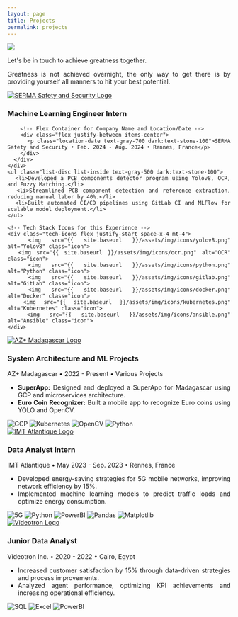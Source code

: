 ```yaml
---
layout: page
title: Projects
permalink: projects
---
```


<div style="text-align: justify">
  <img class="mx-auto !mb-0" src="{{site.baseurl}}/assets/img/card.PNG">
  <p class="!py-0 !mb-0 dark:text-slate-300">Let's be in touch to achieve greatness together.</p>
  <p class="text-gray-500 dark:text-slate-400 !py-0 !mt-0 !text-xs">Greatness is not achieved overnight, the only way to get there is by providing yourself all manners to hit your best potential.</p>
  
<section id="experience" class="my-8">
  <div class="timeline-line"></div> <!-- Blue timeline line -->

  <!-- First Experience -->
  <div class="experience-section">
    <div class="timeline-dot"></div> <!-- Blue timeline dot -->
    <div class="flex items-start">
      <a href="https://www.serma-safety-security.com/en/" target="_blank">
        <img src="{{ site.baseurl }}/assets/img/icons/serma.png" alt="SERMA Safety and Security Logo" class="icon">
      </a>
      <div>
        <h3 class="text-gray-700 dark:text-stone-100">Machine Learning Engineer Intern</h3>

        <!-- Flex Container for Company Name and Location/Date -->
        <div class="flex justify-between items-center">
          <p class="location-date text-gray-700 dark:text-stone-100">SERMA Safety and Security • Feb. 2024 - Aug. 2024 • Rennes, France</p>
        </div>
      </div>
    </div>
    <ul class="list-disc list-inside text-gray-500 dark:text-stone-100">
      <li>Developed a PCB components detector program using Yolov8, OCR, and Fuzzy Matching.</li>
      <li>Streamlined PCB component detection and reference extraction, reducing manual labor by 40%.</li>
      <li>Built automated CI/CD pipelines using GitLab CI and MLFlow for scalable model deployment.</li>
    </ul>

    <!-- Tech Stack Icons for this Experience -->
    <div class="tech-icons flex justify-start space-x-4 mt-4">
      <img src="{{ site.baseurl }}/assets/img/icons/yolov8.png" alt="Yolov8" class="icon">
      <img src="{{ site.baseurl }}/assets/img/icons/ocr.png" alt="OCR" class="icon">
      <img src="{{ site.baseurl }}/assets/img/icons/python.png" alt="Python" class="icon">
      <img src="{{ site.baseurl }}/assets/img/icons/gitlab.png" alt="GitLab" class="icon">
      <img src="{{ site.baseurl }}/assets/img/icons/docker.png" alt="Docker" class="icon">
      <img src="{{ site.baseurl }}/assets/img/icons/kubernetes.png" alt="Kubernetes" class="icon">
      <img src="{{ site.baseurl }}/assets/img/icons/ansible.png" alt="Ansible" class="icon">
    </div>
  </div>

  <!-- Additional Experiences... -->
</section>


  <!-- Second Experience -->
<div class="experience-section">
  <div class="timeline-dot"></div> <!-- Blue timeline dot -->
  <div class="flex items-start">
    <a href="https://www.azplus.mg/" target="_blank">
      <img src="{{ site.baseurl }}/assets/img/icons/azplus.png" alt="AZ+ Madagascar Logo" class="icon">
    </a>
    <div>
      <h3 class="text-gray-700 dark:text-stone-100">System Architecture and ML Projects</h3>
      <!-- Flex Container for Company Name and Location/Date -->
      <div class="flex justify-between items-center">
        <p class="location-date text-gray-700 dark:text-stone-100">AZ+ Madagascar • 2022 - Present • Various Projects</p>
      </div>
    </div>
  </div>
  <ul class="list-disc list-inside text-gray-500 dark:text-stone-100">
    <li><strong>SuperApp:</strong> Designed and deployed a SuperApp for Madagascar using GCP and microservices architecture.</li>
    <li><strong>Euro Coin Recognizer:</strong> Built a mobile app to recognize Euro coins using YOLO and OpenCV.</li>
  </ul>

  <!-- Tech Stack Icons for this Experience -->
  <div class="tech-icons flex justify-start space-x-4 mt-4">
    <img src="{{ site.baseurl }}/assets/img/icons/gcp.png" alt="GCP" class="icon">
    <img src="{{ site.baseurl }}/assets/img/icons/kubernetes.png" alt="Kubernetes" class="icon">
    <img src="{{ site.baseurl }}/assets/img/icons/opencv.png" alt="OpenCV" class="icon">
    <img src="{{ site.baseurl }}/assets/img/icons/python.png" alt="Python" class="icon">
  </div>
</div>

<!-- Third Experience -->
<div class="experience-section">
  <div class="timeline-dot"></div> <!-- Blue timeline dot -->
  <div class="flex items-start">
    <a href="https://www.imt-atlantique.fr/en" target="_blank">
      <img src="{{ site.baseurl }}/assets/img/icons/imt.png" alt="IMT Atlantique Logo" class="icon">
    </a>
    <div>
      <h3 class="text-gray-700 dark:text-stone-100">Data Analyst Intern</h3>
      <!-- Flex Container for Company Name and Location/Date -->
      <div class="flex justify-between items-center">
        <p class="location-date text-gray-700 dark:text-stone-100">IMT Atlantique • May 2023 - Sep. 2023 • Rennes, France</p>
      </div>
    </div>
  </div>
  <ul class="list-disc list-inside text-gray-500 dark:text-stone-100">
    <li>Developed energy-saving strategies for 5G mobile networks, improving network efficiency by 15%.</li>
    <li>Implemented machine learning models to predict traffic loads and optimize energy consumption.</li>
  </ul>

  <!-- Tech Stack Icons for this Experience -->
  <div class="tech-icons flex justify-start space-x-4 mt-4">
    <img src="{{ site.baseurl }}/assets/img/icons/5g.png" alt="5G" class="icon">
    <img src="{{ site.baseurl }}/assets/img/icons/python.png" alt="Python" class="icon">
    <img src="{{ site.baseurl }}/assets/img/icons/powerbi.png" alt="PowerBI" class="icon">
    <img src="{{ site.baseurl }}/assets/img/icons/pandas.png" alt="Pandas" class="icon">
    <img src="{{ site.baseurl }}/assets/img/icons/matplotlib.png" alt="Matplotlib" class="icon">
  </div>
</div>

<!-- Fourth Experience -->
<div class="experience-section">
  <div class="timeline-dot"></div> <!-- Blue timeline dot -->
  <div class="flex items-start">
    <a href="https://www.videotron.com/en" target="_blank">
      <img src="{{ site.baseurl }}/assets/img/icons/videotron.png" alt="Videotron Logo" class="icon">
    </a>
    <div>
      <h3 class="text-gray-700 dark:text-stone-100">Junior Data Analyst</h3>
      <!-- Flex Container for Company Name and Location/Date -->
      <div class="flex justify-between items-center">
        <p class="location-date text-gray-700 dark:text-stone-100">Videotron Inc. • 2020 - 2022 • Cairo, Egypt</p>
      </div>
    </div>
  </div>
  <ul class="list-disc list-inside text-gray-500 dark:text-stone-100">
    <li>Increased customer satisfaction by 15% through data-driven strategies and process improvements.</li>
    <li>Analyzed agent performance, optimizing KPI achievements and increasing operational efficiency.</li>
  </ul>

  <!-- Tech Stack Icons for this Experience -->
  <div class="tech-icons flex justify-start space-x-4 mt-4">
    <img src="{{ site.baseurl }}/assets/img/icons/sql.png" alt="SQL" class="icon">
    <img src="{{ site.baseurl }}/assets/img/icons/excel.png" alt="Excel" class="icon">
    <img src="{{ site.baseurl }}/assets/img/icons/powerbi.png" alt="PowerBI" class="icon">
  </div>
</div>


</div>

